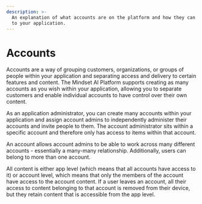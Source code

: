 ```yaml
---
description: >-
  An explanation of what accounts are on the platform and how they can add value
  to your application.
---
```


# Accounts

Accounts are a way of grouping customers, organizations, or groups of people within your application and separating access and delivery to certain features and content. The Mindset AI Platform supports creating as many accounts as you wish within your application, allowing you to separate customers and enable individual accounts to have control over their own content.

As an application administrator, you can create many accounts within your application and assign account admins to independently administer their accounts and invite people to them. The account administrator sits within a specific account and therefore only has access to items within that account.&#x20;

An account allows account admins to be able to work across many different accounts - essentially a many-many relationship. Additionally, users can belong to more than one account.&#x20;

All content is either app level (which means that all accounts have access to it) or account level, which means that only the members of the account have access to the account content. If a user leaves an account, all their access to content belonging to that account is removed from their device, but they retain content that is accessible from the app level.

